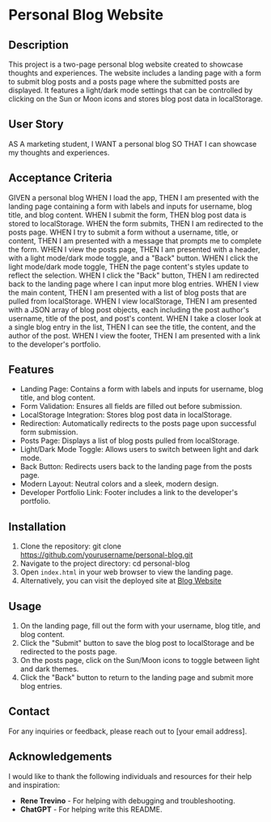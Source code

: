 # Personal Blog Website

## Description

This project is a two-page personal blog website created to showcase thoughts and experiences. The website includes a landing page with a form to submit blog posts and a posts page where the submitted posts are displayed. It features a light/dark mode settings that can be controlled by clicking on the Sun or Moon icons and stores blog post data in localStorage.

## User Story

AS A marketing student,
I WANT a personal blog
SO THAT I can showcase my thoughts and experiences.

## Acceptance Criteria

GIVEN a personal blog
WHEN I load the app,
THEN I am presented with the landing page containing a form with labels and inputs for username, blog title, and blog content.
WHEN I submit the form,
THEN blog post data is stored to localStorage.
WHEN the form submits,
THEN I am redirected to the posts page.
WHEN I try to submit a form without a username, title, or content,
THEN I am presented with a message that prompts me to complete the form.
WHEN I view the posts page,
THEN I am presented with a header, with a light mode/dark mode toggle, and a "Back" button.
WHEN I click the light mode/dark mode toggle,
THEN the page content's styles update to reflect the selection.
WHEN I click the "Back" button,
THEN I am redirected back to the landing page where I can input more blog entries.
WHEN I view the main content,
THEN I am presented with a list of blog posts that are pulled from localStorage.
WHEN I view localStorage,
THEN I am presented with a JSON array of blog post objects, each including the post author's username, title of the post, and post's content.
WHEN I take a closer look at a single blog entry in the list,
THEN I can see the title, the content, and the author of the post.
WHEN I view the footer,
THEN I am presented with a link to the developer's portfolio.

## Features

- Landing Page: Contains a form with labels and inputs for username, blog title, and blog content.
- Form Validation: Ensures all fields are filled out before submission.
- LocalStorage Integration: Stores blog post data in localStorage.
- Redirection: Automatically redirects to the posts page upon successful form submission.
- Posts Page: Displays a list of blog posts pulled from localStorage.
- Light/Dark Mode Toggle: Allows users to switch between light and dark mode.
- Back Button: Redirects users back to the landing page from the posts page.
- Modern Layout: Neutral colors and a sleek, modern design.
- Developer Portfolio Link: Footer includes a link to the developer's portfolio.

## Installation

1. Clone the repository:
   git clone https://github.com/yourusername/personal-blog.git
2. Navigate to the project directory:
   cd personal-blog
3. Open `index.html` in your web browser to view the landing page.
4. Alternatively, you can visit the deployed site at [Blog Website](https://valyastriz.github.io/Blog_Website/)

## Usage

1. On the landing page, fill out the form with your username, blog title, and blog content.
2. Click the "Submit" button to save the blog post to localStorage and be redirected to the posts page.
3. On the posts page, click on the Sun/Moon icons to toggle between light and dark themes.
4. Click the "Back" button to return to the landing page and submit more blog entries.


## Contact

For any inquiries or feedback, please reach out to [your email address].


## Acknowledgements

I would like to thank the following individuals and resources for their help and inspiration:

- **Rene Trevino** - For helping with debugging and troubleshooting.
- **ChatGPT** - For helping write this README.

